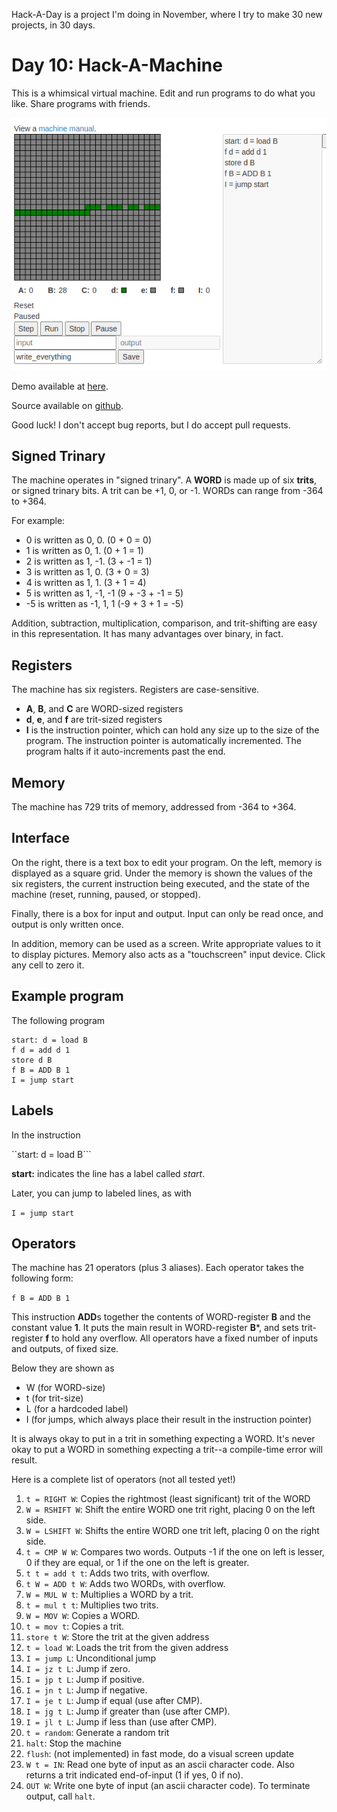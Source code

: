Hack-A-Day is a project I'm doing in November, where I try to make 30 new projects, in 30 days.

# Day 10: Hack-A-Machine

This is a whimsical virtual machine. Edit and run programs to do what you like. Share programs with friends.

![Screenshot](screenshot.png)

Demo available at [here](https://tilde.za3k.com/hackaday/machine).

Source available on [github](https://github.com/za3k/day10_machine).

Good luck! I don't accept bug reports, but I do accept pull requests.

## Signed Trinary

The machine operates in "signed trinary". A **WORD** is made up of six **trits**, or signed trinary bits. A trit can be +1, 0, or -1. WORDs can range from -364 to +364.

For example:
- 0 is written as 0, 0. (0 + 0 = 0)
- 1 is written as 0, 1. (0 + 1 = 1)
- 2 is written as 1, -1. (3 + -1 = 1)
- 3 is written as 1, 0. (3 + 0 = 3)
- 4 is written as 1, 1. (3 + 1 = 4)
- 5 is written as 1, -1, -1 (9 + -3 + -1 = 5)
- -5 is written as -1, 1, 1 (-9 + 3 + 1 = -5)

Addition, subtraction, multiplication, comparison, and trit-shifting are easy in this representation. It has many advantages over binary, in fact.

## Registers

The machine has six registers. Registers are case-sensitive.

- **A**, **B**, and **C** are WORD-sized registers
- **d**, **e**, and **f** are trit-sized registers
- **I** is the instruction pointer, which can hold any size up to the size of the program. The instruction pointer is automatically incremented. The program halts if it auto-increments past the end.

## Memory

The machine has 729 trits of memory, addressed from -364 to +364.

## Interface

On the right, there is a text box to edit your program. On the left, memory is displayed as a square grid. Under the memory is shown the values of the six registers, the current instruction being executed, and the state of the machine (reset, running, paused, or stopped).

Finally, there is a box for input and output. Input can only be read once, and output is only written once.

In addition, memory can be used as a screen. Write appropriate values to it to display pictures. Memory also acts as a "touchscreen" input device. Click any cell to zero it.

## Example program

The following program 
```
start: d = load B
f d = add d 1
store d B
f B = ADD B 1
I = jump start
```

## Labels

In the instruction

``start: d = load B```

**start:** indicates the line has a label called *start*. 

Later, you can jump to labeled lines, as with

```I = jump start```

## Operators

The machine has 21 operators (plus 3 aliases). Each operator takes the following form:

```f B = ADD B 1```

This instruction **ADD**s together the contents of WORD-register **B** and the constant value **1**. It puts the main result in WORD-register **B***, and sets trit-register **f** to hold any overflow.
All operators have a fixed number of inputs and outputs, of fixed size. 

Below they are shown as 

- W (for WORD-size)
- t (for trit-size)
- L (for a hardcoded label)
- I (for jumps, which always place their result in the instruction pointer)

It is always okay to put in a trit in something expecting a WORD. It's never okay to put a WORD in something expecting a trit--a compile-time error will result.

Here is a complete list of operators (not all tested yet!)

1. `t = RIGHT W`: Copies the rightmost (least significant) trit of the WORD
2. `W = RSHIFT W`: Shift the entire WORD one trit right, placing 0 on the left side.
3. `W = LSHIFT W`: Shifts the entire WORD one trit left, placing 0 on the right side.
4. `t = CMP W W`: Compares two words. Outputs -1 if the one on left is lesser, 0 if they are equal, or 1 if the one on the left is greater.
5. `t t = add t t`: Adds two trits, with overflow.
6. `t W = ADD t W`: Adds two WORDs, with overflow.
7. `W = MUL W t`: Multiplies a WORD by a trit.
8. `t = mul t t`: Multiplies two trits.
9. `W = MOV W`: Copies a WORD.
10. `t = mov t`: Copies a trit.
11. `store t W`: Store the trit at the given address
12. `t = load W`: Loads the trit from the given address
13. `I = jump L`: Unconditional jump
14. `I = jz t L`: Jump if zero.
15. `I = jp t L`: Jump if positive.
16. `I = jn t L`: Jump if negative.
17. `I = je t L`: Jump if equal (use after CMP).
18. `I = jg t L`: Jump if greater than (use after CMP).
19. `I = jl t L`: Jump if less than (use after CMP).
20. `t = random`: Generate a random trit
21. `halt`: Stop the machine
22. `flush`: (not implemented) in fast mode, do a visual screen update
23. `W t = IN`: Read one byte of input as an ascii character code. Also returns a trit indicated end-of-input (1 if yes, 0 if no).
24. `OUT W`: Write one byte of input (an ascii character code). To terminate output, call `halt`.
